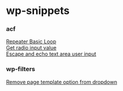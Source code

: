# wp-snippets
### acf 
[Repeater Basic Loop](acf/repeater-basic.php)  
[Get radio input value](acf/get-radio-value.php)  
[Escape and echo text area user input](acf/esc-text-area.php)  

### wp-filters
[Remove page template option from dropdown](wp-filters/remove-page-templates-from-dropdown.php)
